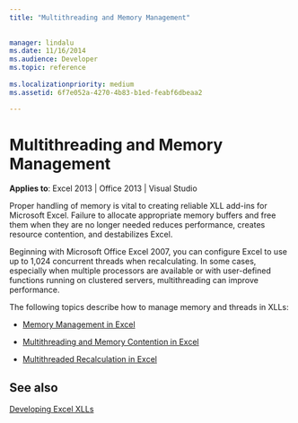 ```yaml
---
title: "Multithreading and Memory Management"
 
 
manager: lindalu
ms.date: 11/16/2014
ms.audience: Developer
ms.topic: reference
 
ms.localizationpriority: medium
ms.assetid: 6f7e052a-4270-4b83-b1ed-feabf6dbeaa2

---
```


# Multithreading and Memory Management

 **Applies to**: Excel 2013 | Office 2013 | Visual Studio 
  
Proper handling of memory is vital to creating reliable XLL add-ins for Microsoft Excel. Failure to allocate appropriate memory buffers and free them when they are no longer needed reduces performance, creates resource contention, and destabilizes Excel.
  
Beginning with Microsoft Office Excel 2007, you can configure Excel to use up to 1,024 concurrent threads when recalculating. In some cases, especially when multiple processors are available or with user-defined functions running on clustered servers, multithreading can improve performance.
  
The following topics describe how to manage memory and threads in XLLs:
  
- [Memory Management in Excel](memory-management-in-excel.md)
    
- [Multithreading and Memory Contention in Excel](multithreading-and-memory-contention-in-excel.md)
    
- [Multithreaded Recalculation in Excel](multithreaded-recalculation-in-excel.md)
    
## See also



[Developing Excel XLLs](developing-excel-xlls.md)

